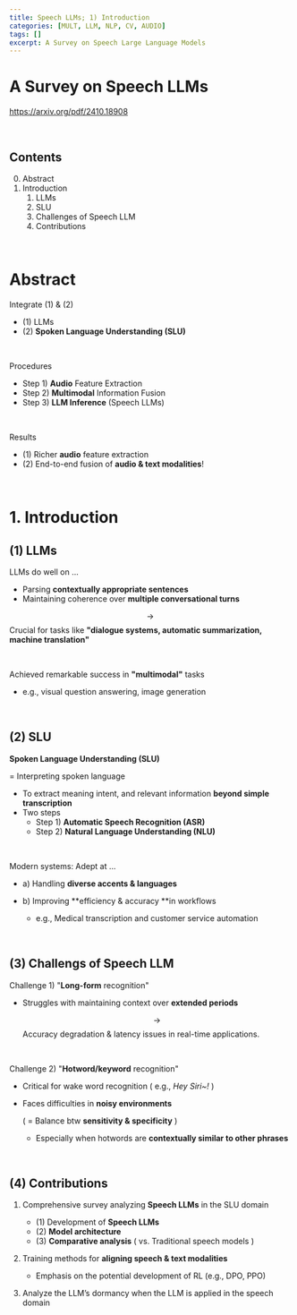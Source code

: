 ```yaml
---
title: Speech LLMs; 1) Introduction
categories: [MULT, LLM, NLP, CV, AUDIO]
tags: []
excerpt: A Survey on Speech Large Language Models
---
```


<script src="https://cdn.mathjax.org/mathjax/latest/MathJax.js?config=TeX-AMS-MML_HTMLorMML" type="text/javascript"></script>

# A Survey on Speech LLMs

https://arxiv.org/pdf/2410.18908

<br>

## Contents

0. Abstract
1. Introduction
   1. LLMs
   2. SLU
   3. Challenges of Speech LLM
   4. Contributions

<br>

# Abstract

Integrate (1) & (2)

- (1) LLMs
- (2) **Spoken Language Understanding (SLU)**

<br>

Procedures

- Step 1) **Audio** Feature Extraction
- Step 2) **Multimodal** Information Fusion
- Step 3) **LLM Inference** (Speech LLMs)

<br>

Results

- (1) Richer **audio** feature extraction  
- (2) End-to-end fusion of **audio & text modalities**!

<br>

# 1. Introduction

## (1) LLMs

LLMs do well on ...

- Parsing **contextually appropriate sentences** 
- Maintaining coherence over **multiple conversational turns**

$$\rightarrow$$ Crucial for tasks like **"dialogue systems, automatic summarization, machine translation"**

<br>

Achieved remarkable success in **"multimodal"** tasks

- e.g., visual question answering, image generation

<br>

## (2) SLU

**Spoken Language Understanding (SLU)**

= Interpreting spoken language 

- To extract meaning intent, and relevant information **beyond simple transcription**
- Two steps
  - Step 1) **Automatic Speech Recognition (ASR)**
  - Step 2) **Natural Language Understanding (NLU)**


<br>

Modern systems: Adept at ...

- a) Handling **diverse accents & languages**

- b) Improving **efficiency & accuracy **in workflows 
  - e.g., Medical transcription and customer service automation

<br>

## (3) Challengs of Speech LLM

Challenge 1) "**Long-form** recognition" 

- Struggles with maintaining context over **extended periods** 

  $$\rightarrow$$ Accuracy degradation & latency issues in real-time applications.

<br>

Challenge 2) "**Hotword/keyword** recognition" 

- Critical for wake word recognition ( e.g., *Hey Siri~!* )

- Faces difficulties in **noisy environments** 

  ( = Balance btw **sensitivity & specificity** )

  - Especially when hotwords are **contextually similar to other phrases**

<br>

## (4) Contributions

1. Comprehensive survey analyzing **Speech LLMs** in the SLU domain
   - (1) Development of **Speech LLMs**
   - (2) **Model architecture**
   - (3) **Comparative analysis** ( vs. Traditional speech models )

2. Training methods for **aligning speech & text modalities**
   - Emphasis on the potential development of RL (e.g., DPO, PPO)

3. Analyze the LLM’s dormancy when the LLM is applied in the speech domain

   

